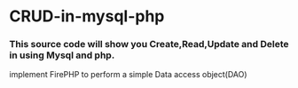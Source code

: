 # CRUD-in-mysql-php
<h3>This source code will show you Create,Read,Update and Delete in using Mysql and php.</h3>
<p>implement FirePHP to perform a simple Data access object(DAO)<p>

